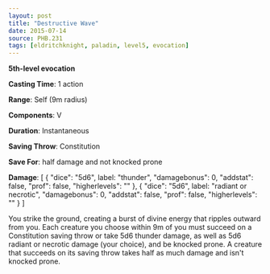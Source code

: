```yaml
---
layout: post
title: "Destructive Wave"
date: 2015-07-14
source: PHB.231
tags: [eldritchknight, paladin, level5, evocation]
---
```


**5th-level evocation**

**Casting Time**: 1 action

**Range**: Self (9m radius)

**Components**: V

**Duration**: Instantaneous

**Saving Throw**: Constitution

**Save For**: half damage and not knocked prone

**Damage**: [ { "dice": "5d6", label: "thunder", "damagebonus": 0, "addstat": false, "prof": false, "higherlevels": "" }, { "dice": "5d6", label: "radiant or necrotic", "damagebonus": 0, "addstat": false, "prof": false, "higherlevels": "" }  ]

You strike the ground, creating a burst of divine energy that ripples outward from you. Each creature you choose within 9m of you must succeed on a Constitution saving throw or take 5d6 thunder damage, as well as 5d6 radiant or necrotic damage (your choice), and be knocked prone. A creature that succeeds on its saving throw takes half as much damage and isn't knocked prone.
